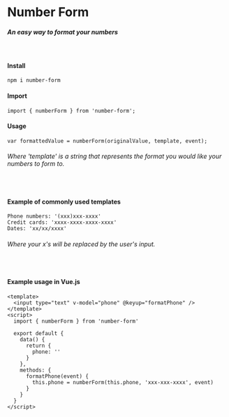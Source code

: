 # Number Form

##### An easy way to format your numbers
&nbsp;
&nbsp;
#### Install
```
npm i number-form
```

#### Import
```
import { numberForm } from 'number-form';
```

#### Usage
```
var formattedValue = numberForm(originalValue, template, event);
```
###### Where 'template' is a string that represents the format you would like your numbers to form to.
&nbsp;
&nbsp;
#### Example of commonly used templates
```
Phone numbers: '(xxx)xxx-xxxx'
Credit cards: 'xxxx-xxxx-xxxx-xxxx'
Dates: 'xx/xx/xxxx'
```
###### Where your x's will be replaced by the user's input.
&nbsp;
&nbsp;
#### Example usage in Vue.js
```
<template>
  <input type="text" v-model="phone" @keyup="formatPhone" />
</template>
<script>
  import { numberForm } from 'number-form'

  export default {
    data() {
      return {
        phone: ''
      }
    },
    methods: {
      formatPhone(event) {
        this.phone = numberForm(this.phone, 'xxx-xxx-xxxx', event)
      }
    }
  }
</script>
```
